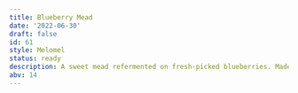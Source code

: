 ```yaml
---
title: Blueberry Mead
date: '2022-06-30'
draft: false
id: 61
style: Melomel
status: ready
description: A sweet mead refermented on fresh-picked blueberries. Made with wildflower honey and Lutra Kveik dry yeast.
abv: 14
---
```

